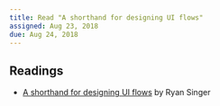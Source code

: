 ```yaml
---
title: Read "A shorthand for designing UI flows"
assigned: Aug 23, 2018
due: Aug 24, 2018
---
```


Readings
--------

- [A shorthand for designing UI flows](https://signalvnoise.com/posts/1926-a-shorthand-for-designing-ui-flows) by Ryan Singer
